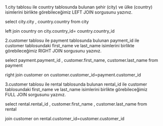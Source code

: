 1.city tablosu ile country tablosunda bulunan şehir (city) ve ülke (country) isimlerini birlikte görebileceğimiz LEFT JOIN sorgusunu yazınız.

select city.city , country.country from city

left join country on city.country_id= country.country_id

2.customer tablosu ile payment tablosunda bulunan payment_id ile customer tablosundaki first_name ve last_name isimlerini birlikte görebileceğimiz RIGHT JOIN sorgusunu yazınız.

select payment.payment_id , customer.first_name, customer.last_name from payment

right join customer on customer.customer_id=payment.customer_id


3.customer tablosu ile rental tablosunda bulunan rental_id ile customer tablosundaki first_name ve last_name isimlerini birlikte görebileceğimiz FULL JOIN sorgusunu yazınız.

select rental.rental_id , customer.first_name , customer.last_name from rental

join customer on rental.customer_id=customer.customer_id